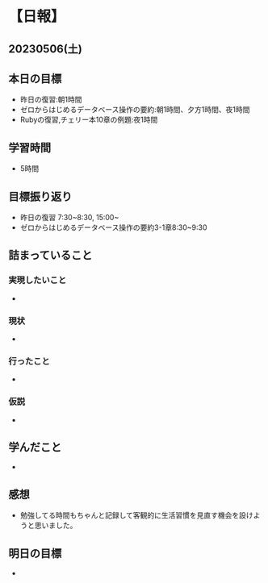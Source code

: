 # 【日報】
## 20230506(土)
## 本日の目標
- 昨日の復習:朝1時間
- ゼロからはじめるデータベース操作の要約:朝1時間、夕方1時間、夜1時間
- Rubyの復習,チェリー本10章の例題:夜1時間

## 学習時間
- 5時間

## 目標振り返り
- 昨日の復習 7:30~8:30, 15:00~
- ゼロからはじめるデータベース操作の要約3-1章8:30~9:30

## 詰まっていること
### 実現したいこと 
- 
### 現状
- 
### 行ったこと 
- 
### 仮説
- 

## 学んだこと
- 

## 感想
- 勉強してる時間もちゃんと記録して客観的に生活習慣を見直す機会を設けようと思いました。

## 明日の目標
- 


